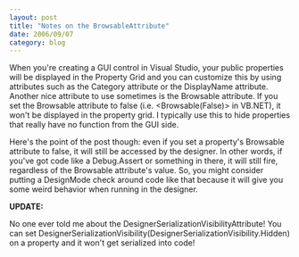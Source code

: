 ```yaml
---
layout: post
title: "Notes on the BrowsableAttribute"
date: 2006/09/07
category: blog
---
```


When you're creating a GUI control in Visual Studio, your public properties will be displayed in the Property Grid and you can customize this by using attributes such as the Category attribute or the DisplayName attribute. Another nice attribute to use sometimes is the Browsable attribute. If you set the Browsable attribute to false (i.e. &lt;Browsable(False)&gt; in VB.NET), it won't be displayed in the property grid. I typically use this to hide properties that really have no function from the GUI side. 

Here's the point of the post though: even if you set a property's Browsable attribute to false, it will still be accessed by the designer. In other words, if you've got code like a Debug.Assert or something in there, it will still fire, regardless of the Browsable attribute's value. So, you might consider putting a DesignMode check around code like that because it will give you some weird behavior when running in the designer. 

**UPDATE:**

No one ever told me about the DesignerSerializationVisibilityAttribute! You can set DesignerSerializationVisibility(DesignerSerializationVisibility.Hidden) on a property and it won't get serialized into code!

